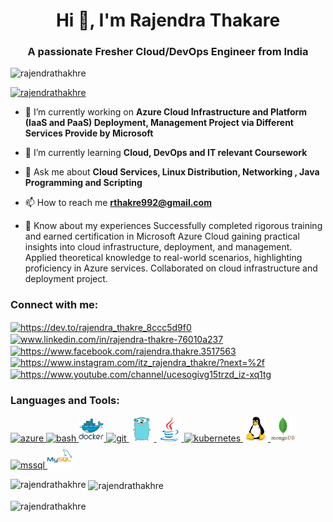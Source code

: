 <h1 align="center">Hi 👋, I'm Rajendra Thakare</h1>
<h3 align="center">A passionate Fresher Cloud/DevOps Engineer from India</h3>

<p align="left"> <img src="https://komarev.com/ghpvc/?username=rajendrathakhre&label=Profile%20views&color=0e75b6&style=flat" alt="rajendrathakhre" /> </p>

<p align="left"> <a href="https://github.com/ryo-ma/github-profile-trophy"><img src="https://github-profile-trophy.vercel.app/?username=rajendrathakhre" alt="rajendrathakhre" /></a> </p>

- 🔭 I’m currently working on **Azure Cloud Infrastructure and Platform (IaaS and PaaS) Deployment, Management Project via Different Services Provide by Microsoft**

- 🌱 I’m currently learning **Cloud, DevOps and IT relevant Coursework**

- 💬 Ask me about **Cloud Services, Linux Distribution, Networking , Java Programming and Scripting**

- 📫 How to reach me **rthakre992@gmail.com**

- 📄 Know about my experiences Successfully completed rigorous training and earned certification in Microsoft Azure Cloud gaining practical insights into cloud infrastructure, deployment, and management. Applied theoretical knowledge to real-world scenarios, highlighting proficiency in Azure services. Collaborated on cloud infrastructure and deployment project.

<h3 align="left">Connect with me:</h3>
<p align="left">
<a href="https://dev.to/https://dev.to/rajendra_thakre_8ccc5d9f0" target="blank"><img align="center" src="https://raw.githubusercontent.com/rahuldkjain/github-profile-readme-generator/master/src/images/icons/Social/devto.svg" alt="https://dev.to/rajendra_thakre_8ccc5d9f0" height="30" width="40" /></a>
<a href="https://linkedin.com/in/www.linkedin.com/in/rajendra-thakre-76010a237" target="blank"><img align="center" src="https://raw.githubusercontent.com/rahuldkjain/github-profile-readme-generator/master/src/images/icons/Social/linked-in-alt.svg" alt="www.linkedin.com/in/rajendra-thakre-76010a237" height="30" width="40" /></a>
<a href="https://fb.com/https://www.facebook.com/rajendra.thakre.3517563" target="blank"><img align="center" src="https://raw.githubusercontent.com/rahuldkjain/github-profile-readme-generator/master/src/images/icons/Social/facebook.svg" alt="https://www.facebook.com/rajendra.thakre.3517563" height="30" width="40" /></a>
<a href="https://instagram.com/https://www.instagram.com/itz_rajendra_thakre/?next=%2f" target="blank"><img align="center" src="https://raw.githubusercontent.com/rahuldkjain/github-profile-readme-generator/master/src/images/icons/Social/instagram.svg" alt="https://www.instagram.com/itz_rajendra_thakre/?next=%2f" height="30" width="40" /></a>
<a href="https://www.youtube.com/c/https://www.youtube.com/channel/ucesogivg15trzd_iz-xq1tg" target="blank"><img align="center" src="https://raw.githubusercontent.com/rahuldkjain/github-profile-readme-generator/master/src/images/icons/Social/youtube.svg" alt="https://www.youtube.com/channel/ucesogivg15trzd_iz-xq1tg" height="30" width="40" /></a>
</p>

<h3 align="left">Languages and Tools:</h3>
<p align="left"> <a href="https://azure.microsoft.com/en-in/" target="_blank" rel="noreferrer"> <img src="https://www.vectorlogo.zone/logos/microsoft_azure/microsoft_azure-icon.svg" alt="azure" width="40" height="40"/> </a> <a href="https://www.gnu.org/software/bash/" target="_blank" rel="noreferrer"> <img src="https://www.vectorlogo.zone/logos/gnu_bash/gnu_bash-icon.svg" alt="bash" width="40" height="40"/> </a> <a href="https://www.docker.com/" target="_blank" rel="noreferrer"> <img src="https://raw.githubusercontent.com/devicons/devicon/master/icons/docker/docker-original-wordmark.svg" alt="docker" width="40" height="40"/> </a> <a href="https://git-scm.com/" target="_blank" rel="noreferrer"> <img src="https://www.vectorlogo.zone/logos/git-scm/git-scm-icon.svg" alt="git" width="40" height="40"/> </a> <a href="https://golang.org" target="_blank" rel="noreferrer"> <img src="https://raw.githubusercontent.com/devicons/devicon/master/icons/go/go-original.svg" alt="go" width="40" height="40"/> </a> <a href="https://www.java.com" target="_blank" rel="noreferrer"> <img src="https://raw.githubusercontent.com/devicons/devicon/master/icons/java/java-original.svg" alt="java" width="40" height="40"/> </a> <a href="https://kubernetes.io" target="_blank" rel="noreferrer"> <img src="https://www.vectorlogo.zone/logos/kubernetes/kubernetes-icon.svg" alt="kubernetes" width="40" height="40"/> </a> <a href="https://www.linux.org/" target="_blank" rel="noreferrer"> <img src="https://raw.githubusercontent.com/devicons/devicon/master/icons/linux/linux-original.svg" alt="linux" width="40" height="40"/> </a> <a href="https://www.mongodb.com/" target="_blank" rel="noreferrer"> <img src="https://raw.githubusercontent.com/devicons/devicon/master/icons/mongodb/mongodb-original-wordmark.svg" alt="mongodb" width="40" height="40"/> </a> <a href="https://www.microsoft.com/en-us/sql-server" target="_blank" rel="noreferrer"> <img src="https://www.svgrepo.com/show/303229/microsoft-sql-server-logo.svg" alt="mssql" width="40" height="40"/> </a> <a href="https://www.mysql.com/" target="_blank" rel="noreferrer"> <img src="https://raw.githubusercontent.com/devicons/devicon/master/icons/mysql/mysql-original-wordmark.svg" alt="mysql" width="40" height="40"/> </a> </p>

<p><img align="left" src="https://github-readme-stats.vercel.app/api/top-langs?username=rajendrathakhre&show_icons=true&locale=en&layout=compact" alt="rajendrathakhre" /></p>

<p>&nbsp;<img align="center" src="https://github-readme-stats.vercel.app/api?username=rajendrathakhre&show_icons=true&locale=en" alt="rajendrathakhre" /></p>

<p><img align="center" src="https://github-readme-streak-stats.herokuapp.com/?user=rajendrathakhre&" alt="rajendrathakhre" /></p>
